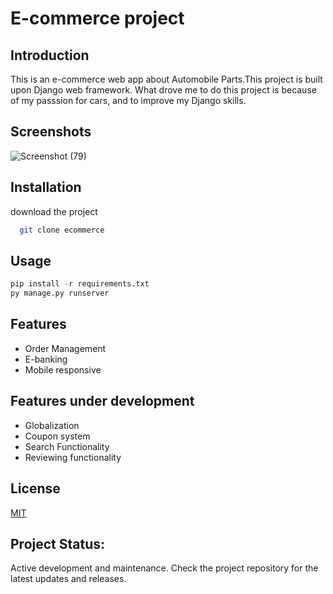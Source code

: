 
# E-commerce project
## Introduction
This is an e-commerce web app about Automobile Parts.This project is built upon Django web framework. What drove me to do this project is because of my passsion for cars, and to improve my Django skills.



## Screenshots

![Screenshot (79)](https://github.com/abdul-09/e-commerce/assets/114946911/4e720ade-1869-4ee3-96ee-4972e2b8e559)


## Installation

download the project

```bash
  git clone ecommerce
```
    
## Usage

```python
pip install -r requirements.txt
py manage.py runserver

```


## Features

- Order Management
- E-banking
- Mobile responsive

## Features under development

- Globalization
- Coupon system
- Search Functionality
- Reviewing functionality


## License

[MIT](https://choosealicense.com/licenses/mit/)

## Project Status:
Active development and maintenance. Check the project repository for the latest updates and releases.
